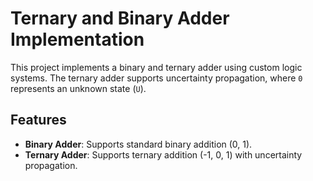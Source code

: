 # Ternary and Binary Adder Implementation

This project implements a binary and ternary adder using custom logic systems. The ternary adder supports uncertainty propagation, where `0` represents an unknown state (`U`).

## Features
- **Binary Adder**: Supports standard binary addition (0, 1).
- **Ternary Adder**: Supports ternary addition (-1, 0, 1) with uncertainty propagation.
